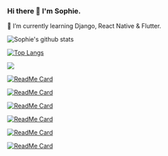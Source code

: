 ### Hi there 👋 I'm Sophie.

🌱 I’m currently learning Django, React Native & Flutter.


![Sophie's github stats](https://github-readme-stats.vercel.app/api?username=hellosophiee&theme=cobalt&show_icons=true)

[![Top Langs](https://github-readme-stats.vercel.app/api/top-langs/?username=hellosophiee&layout=compact)](https://github.com/anuraghazra/github-readme-stats)

<a href="https://github.com/hellosophiee/Brooklyn-Bridge">
  <img align="center" src="https://github-readme-stats.vercel.app/api/pin/?username=hellosophiee&show_owner=hellosophiee&repo=Brooklyn-Bridge&theme=cobalt" />
</a>

[![ReadMe Card](https://github-readme-stats.vercel.app/api/pin/?username=hellosophiee&show_owner=hellosophiee&repo=Brooklyn-Bridge&theme=cobalt)](https://github.com/anuraghazra/github-readme-stats)

[![ReadMe Card](https://github-readme-stats.vercel.app/api/pin/?username=hellosophiee&show_owner=hellosophiee&repo=dice-game&theme=cobalt)](https://github.com/anuraghazra/github-readme-stats)

[![ReadMe Card](https://github-readme-stats.vercel.app/api/pin/?username=hellosophiee&show_owner=hellosophiee&repo=online-bookstore-django-app&theme=cobalt)](https://github.com/anuraghazra/github-readme-stats)

[![ReadMe Card](https://github-readme-stats.vercel.app/api/pin/?username=hellosophiee&show_owner=hellosophiee&repo=my_first_rails_app&theme=cobalt)](https://github.com/anuraghazra/github-readme-stats)

[![ReadMe Card](https://github-readme-stats.vercel.app/api/pin/?username=hellosophiee&show_owner=hellosophiee&repo=test-assignment&theme=cobalt)](https://github.com/anuraghazra/github-readme-stats)

[![ReadMe Card](https://github-readme-stats.vercel.app/api/pin/?username=hellosophiee&show_owner=hellosophiee&repo=jest-testing&theme=cobalt)](https://github.com/anuraghazra/github-readme-stats)



<!--
**hellosophiee/hellosophiee** is a ✨ _special_ ✨ repository because its `README.md` (this file) appears on your GitHub profile.

Here are some ideas to get you started:

- 🔭 I’m currently working on ...
- 🌱 I’m currently learning ...
- 👯 I’m looking to collaborate on ...
- 🤔 I’m looking for help with ...
- 💬 Ask me about ...
- 📫 How to reach me: ...
- 😄 Pronouns: ...
- ⚡ Fun fact: ...
-->
